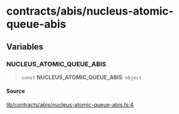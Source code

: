 # contracts/abis/nucleus-atomic-queue-abis

## Variables

### NUCLEUS\_ATOMIC\_QUEUE\_ABIS

> `const` **NUCLEUS\_ATOMIC\_QUEUE\_ABIS**: `object`

#### Source

[lib/contracts/abis/nucleus-atomic-queue-abis.ts:4](https://github.com/PufferFinance/puffer-sdk/blob/ea4e095894ae8bcf290447f3cee88afef03caaae/lib/contracts/abis/nucleus-atomic-queue-abis.ts#L4)
